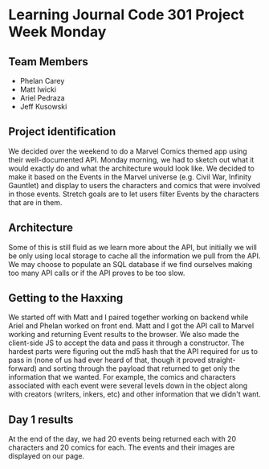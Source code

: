 # Learning Journal Code 301 Project Week Monday

## Team Members
- Phelan Carey
- Matt Iwicki
- Ariel Pedraza
- Jeff Kusowski

## Project identification
We decided over the weekend to do a Marvel Comics themed app using their well-documented API.  Monday morning, we had to sketch out what it would exactly do and what the architecture would look like.  We decided to make it based on the Events in the Marvel universe (e.g. Civil War, Infinity Gauntlet) and display to users the characters and comics that were involved in those events.  Stretch goals are to let users filter Events by the characters that are in them.

## Architecture
Some of this is still fluid as we learn more about the API, but initially we will be only using local storage to cache all the information we pull from the API.  We may choose to populate an SQL database if we find ourselves making too many API calls or if the API proves to be too slow.  

## Getting to the Haxxing
We started off with Matt and I paired together working on backend while Ariel and Phelan worked on front end.  Matt and I got the API call to Marvel working and returning Event results to the browser.  We also made the client-side JS to accept the data and pass it through a constructor.  The hardest parts were figuring out the md5 hash that the API required for us to pass in (none of us had ever heard of that, though it proved straight-forward) and sorting through the payload that returned to get only the information that we wanted.  For example, the comics and characters associated with each event were several levels down in the object along with creators (writers, inkers, etc) and other information that we didn't want.

## Day 1 results
At the end of the day, we had 20 events being returned each with 20 characters and 20 comics for each.  The events and their images are displayed on our page.
